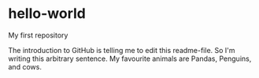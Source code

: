 # hello-world
My first repository

The introduction to GitHub is telling me to edit this readme-file. So I'm writing this arbitrary sentence.
My favourite animals are Pandas, Penguins, and cows.
